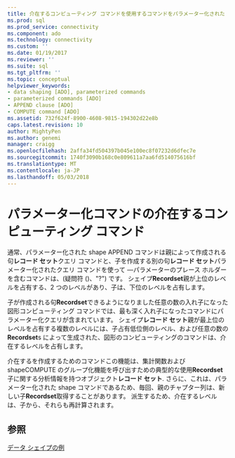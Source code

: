 ```yaml
---
title: 介在するコンピューティング コマンドを使用するコマンドをパラメーター化された |Microsoft ドキュメント
ms.prod: sql
ms.prod_service: connectivity
ms.component: ado
ms.technology: connectivity
ms.custom: ''
ms.date: 01/19/2017
ms.reviewer: ''
ms.suite: sql
ms.tgt_pltfrm: ''
ms.topic: conceptual
helpviewer_keywords:
- data shaping [ADO], parameterized commands
- parameterized commands [ADO]
- APPEND clause [ADO]
- COMPUTE command [ADO]
ms.assetid: 732f624f-8900-4608-9815-194302d22e8b
caps.latest.revision: 10
author: MightyPen
ms.author: genemi
manager: craigg
ms.openlocfilehash: 2affa34fd504397b045e100ec8f07232d6dfec7e
ms.sourcegitcommit: 1740f3090b168c0e809611a7aa6fd514075616bf
ms.translationtype: MT
ms.contentlocale: ja-JP
ms.lasthandoff: 05/03/2018
---
```

# <a name="parameterized-commands-with-intervening-compute-commands"></a>パラメーター化コマンドの介在するコンピューティング コマンド
通常、パラメーター化された shape APPEND コマンドは親によって作成される句**レコード セット**クエリ コマンドと、子を作成する別の句**レコード セット**パラメーター化されたクエリ コマンドを使って —パラメーターのプレース ホルダーを含むコマンドは、(疑問符 ()、"?") です。 シェイプ**Recordset**親が上位のレベルを占有する、2 つのレベルがあり、子は、下位のレベルを占有します。  
  
 子が作成される句**Recordset**できるようになりました任意の数の入れ子になった図形コンピューティング コマンドでは、最も深く入れ子になったコマンドにパラメーター化クエリが含まれています。 シェイプ**レコード セット**親が最上位のレベルを占有する複数のレベルには、子占有低位側のレベル、および任意の数の**Recordset**s によって生成された、図形のコンピューティングのコマンドは、介在するレベルを占有します。  
  
 介在するを作成するためのコマンドこの機能は、集計関数および shapeCOMPUTE のグループ化機能を呼び出すための典型的な使用**Recordset**子に関する分析情報を持つオブジェクト**レコード セット**. さらに、これは、パラメーター化された shape コマンドであるため、毎回、親のチャプター列は、新しい子**Recordset**取得することがあります。 派生するため、介在するレベルは、子から、それらも再計算されます。  
  
## <a name="see-also"></a>参照  
 [データ シェイプの例](../../../ado/guide/data/data-shaping-example.md)
